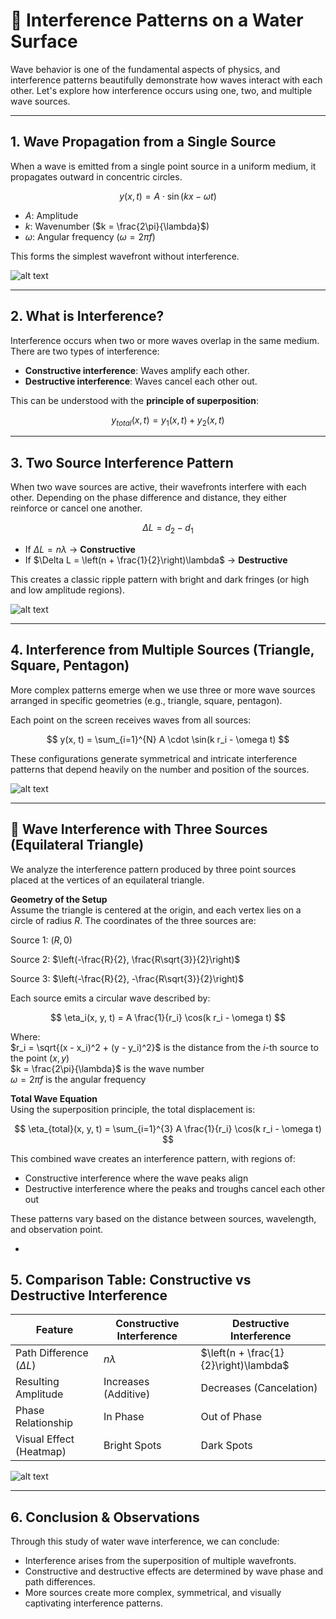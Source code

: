 # 🌊 Interference Patterns on a Water Surface

Wave behavior is one of the fundamental aspects of physics, and interference patterns beautifully demonstrate how waves interact with each other. Let's explore how interference occurs using one, two, and multiple wave sources.

---

## 1. Wave Propagation from a Single Source

When a wave is emitted from a single point source in a uniform medium, it propagates outward in concentric circles.

$$
y(x, t) = A \cdot \sin(kx - \omega t)
$$

- $A$: Amplitude  
- $k$: Wavenumber ($k = \frac{2\pi}{\lambda}$)  
- $\omega$: Angular frequency ($\omega = 2\pi f$)

This forms the simplest wavefront without interference.

![alt text](ezgif-5360948d30991e.gif)

---

## 2. What is Interference?

Interference occurs when two or more waves overlap in the same medium. There are two types of interference:

- **Constructive interference**: Waves amplify each other.  
- **Destructive interference**: Waves cancel each other out.

This can be understood with the **principle of superposition**:

$$
y_{total}(x, t) = y_1(x, t) + y_2(x, t)
$$

---

## 3. Two Source Interference Pattern

When two wave sources are active, their wavefronts interfere with each other. Depending on the phase difference and distance, they either reinforce or cancel one another.

$$
\Delta L = d_2 - d_1
$$

- If $\Delta L = n \lambda$ → **Constructive**  
- If $\Delta L = \left(n + \frac{1}{2}\right)\lambda$ → **Destructive**

This creates a classic ripple pattern with bright and dark fringes (or high and low amplitude regions).

![alt text](ezgif-5ae0cc7de2bf36.gif)

---

## 4. Interference from Multiple Sources (Triangle, Square, Pentagon)

More complex patterns emerge when we use three or more wave sources arranged in specific geometries (e.g., triangle, square, pentagon).

Each point on the screen receives waves from all sources:

$$
y(x, t) = \sum_{i=1}^{N} A \cdot \sin(k r_i - \omega t)
$$

These configurations generate symmetrical and intricate interference patterns that depend heavily on the number and position of the sources.

![alt text](ezgif-54181be6e59c12.gif)

---

## 🔺 Wave Interference with Three Sources (Equilateral Triangle)  
We analyze the interference pattern produced by three point sources placed at the vertices of an equilateral triangle.

**Geometry of the Setup**  
Assume the triangle is centered at the origin, and each vertex lies on a circle of radius $R$. The coordinates of the three sources are:

Source 1: $(R, 0)$

Source 2: $\left(-\frac{R}{2}, \frac{R\sqrt{3}}{2}\right)$

Source 3: $\left(-\frac{R}{2}, -\frac{R\sqrt{3}}{2}\right)$

Each source emits a circular wave described by:

$$
\eta_i(x, y, t) = A \frac{1}{r_i} \cos(k r_i - \omega t)
$$

Where:  
$r_i = \sqrt{(x - x_i)^2 + (y - y_i)^2}$ is the distance from the $i$-th source to the point $(x, y)$  
$k = \frac{2\pi}{\lambda}$ is the wave number  
$\omega = 2\pi f$ is the angular frequency  

**Total Wave Equation**  
Using the superposition principle, the total displacement is:

$$
\eta_{total}(x, y, t) = \sum_{i=1}^{3} A \frac{1}{r_i} \cos(k r_i - \omega t)
$$

This combined wave creates an interference pattern, with regions of:  
- Constructive interference where the wave peaks align  
- Destructive interference where the peaks and troughs cancel each other out  

These patterns vary based on the distance between sources, wavelength, and observation point.

-

## 5. Comparison Table: Constructive vs Destructive Interference

| Feature                 | Constructive Interference          | Destructive Interference          |
|-------------------------|------------------------------------|------------------------------------|
| Path Difference ($\Delta L$) | $n \lambda$                     | $\left(n + \frac{1}{2}\right)\lambda$ |
| Resulting Amplitude     | Increases (Additive)               | Decreases (Cancelation)           |
| Phase Relationship      | In Phase                           | Out of Phase                      |
| Visual Effect (Heatmap) | Bright Spots                       | Dark Spots                         |

![alt text](ezgif-5c3cbcfb7dc652.gif)

---

## 6. Conclusion & Observations

Through this study of water wave interference, we can conclude:

- Interference arises from the superposition of multiple wavefronts.
- Constructive and destructive effects are determined by wave phase and path differences.
- More sources create more complex, symmetrical, and visually captivating interference patterns.
